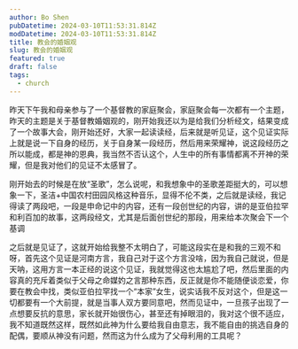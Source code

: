 ```yaml
---
author: Bo Shen 
pubDatetime: 2024-03-10T11:53:31.814Z
modDatetime: 2024-03-10T11:53:31.814Z
title: 教会的婚姻观 
slug: 教会的婚姻观  
featured: true
draft: false
tags:
  - church
---
```


昨天下午我和母亲参与了一个基督教的家庭聚会，家庭聚会每一次都有一个主题，昨天的主题是关于基督教婚姻观的，刚开始我还以为是给我们分析经文，结果变成了一个故事大会，刚开始还好，大家一起读读经，后来就是听见证，这个见证实际上就是说一下自身的经历，关于自身某一段经历，然后用来荣耀神，说这段经历之所以能成，都是神的恩典，我当然不否认这个，人生中的所有事情都离不开神的荣耀，但是我对他们的见证不太感冒了。

刚开始去的时候是在放“圣歌”，怎么说呢，和我想象中的圣歌差距挺大的，可以想象一下，圣洁+中国农村田园风格这种音乐，显得不伦不类，之后就是读经，我记得读了两段吧，一段是申命记中的内容，还有一段创世纪的内容，讲的是亚伯拉罕和利百加的故事，这两段经文，尤其是后面创世纪的那段，用来给本次聚会下一个基调

之后就是见证了，这就开始给我整不太明白了，可能这段实在是和我的三观不和呀，首先这个见证是河南方言，我自己对于这个方言没啥，因为我自己就说，但是天呐，这用方言一本正经的说这个见证，我就觉得这也太尴尬了吧，然后里面的内容真的充斥着类似于父母之命媒妁之言那种东西，反正就是你不能随便谈恋爱，你要在教会中找，类似亚伯拉罕找一个“本家”女生，说实话我不反对这个，但是这一切都要有一个大前提，就是当事人双方要同意吧，然而见证中，一旦孩子出现了一点想要反抗的意思，家长就开始很伤心，甚至还有掉眼泪的，我对这个很不适应，我不知道既然这样，既然如此神为什么要给我自由意志，我不能自由的挑选自身的配偶，要顺从神没有问题，然而这为什么成为了父母利用的工具呢？